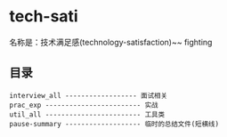 # tech-sati
 名称是：技术满足感(technology-satisfaction)~~ fighting

 ## 目录
 ```
 interview_all ------------------ 面试相关
prac_exp ------------------------ 实战
util_all ------------------------ 工具类
pause-summary ------------------- 临时的总结文件(短横线)
 ```
